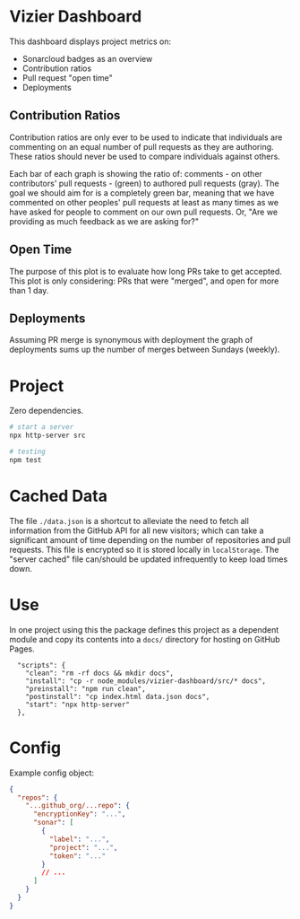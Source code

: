 # Vizier Dashboard

This dashboard displays project metrics on:

- Sonarcloud badges as an overview
- Contribution ratios
- Pull request "open time"
- Deployments

## Contribution Ratios

Contribution ratios are only ever to be used to indicate that individuals are commenting on an equal number of pull requests as they are authoring. These ratios should never be used to compare individuals against others.

Each bar of each graph is showing the ratio of: comments - on other contributors' pull requests - (green) to authored pull requests (gray). The goal we should aim for is a completely green bar, meaning that we have commented on other peoples' pull requests at least as many times as we have asked for people to comment on our own pull requests. Or, "Are we providing as much feedback as we are asking for?"

## Open Time

The purpose of this plot is to evaluate how long PRs take to get accepted. This plot is only considering: PRs that were "merged", and open for more than 1 day.

## Deployments

Assuming PR merge is synonymous with deployment the graph of deployments sums up the number of merges between Sundays (weekly).

# Project

Zero dependencies.

```bash
# start a server
npx http-server src

# testing
npm test
```

# Cached Data

The file `./data.json` is a shortcut to alleviate the need to fetch all information from the GitHub API for all new visitors; which can take a significant amount of time depending on the number of repositories and pull requests. This file is encrypted so it is stored locally in `localStorage`. The "server cached" file can/should be updated infrequently to keep load times down.

# Use

In one project using this the package defines this project as a dependent module and copy its contents into a `docs/` directory for hosting on GitHub Pages.

```
  "scripts": {
    "clean": "rm -rf docs && mkdir docs",
    "install": "cp -r node_modules/vizier-dashboard/src/* docs",
    "preinstall": "npm run clean",
    "postinstall": "cp index.html data.json docs",
    "start": "npx http-server"
  },
```

# Config

Example config object:

```json
{
  "repos": {
    "...github_org/...repo": {
      "encryptionKey": "...",
      "sonar": [
        {
          "label": "...",
          "project": "...",
          "token": "..."
        }
        // ...
      ]
    }
  }
}
```
